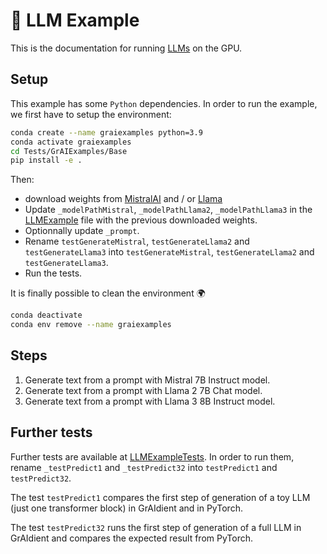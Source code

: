 #  🚀 LLM Example

This is the documentation for running 
[LLMs](../../Tests/GrAIExamples/LLMExample.swift) on the GPU.

## Setup

This example has some `Python` dependencies. In order to run 
the example, we first have to setup the environment: 

```bash
conda create --name graiexamples python=3.9
conda activate graiexamples
cd Tests/GrAIExamples/Base
pip install -e .
```

Then: 
- download weights from 
[MistralAI](https://docs.mistral.ai/getting-started/open_weight_models/) 
and / or
[Llama](https://llama.meta.com/llama-downloads/) 
- Update `_modelPathMistral`, `_modelPathLlama2`, `_modelPathLlama3` in the 
[LLMExample](../../Tests/GrAIExamples/LLMExample.swift) file with the 
previous downloaded weights. 
- Optionnally update `_prompt`.
- Rename `testGenerateMistral`, `testGenerateLlama2` and `testGenerateLlama3` 
into 
`testGenerateMistral`, `testGenerateLlama2` and `testGenerateLlama3`. 
- Run the tests.

It is finally possible to clean the environment 🌍

```bash     
conda deactivate
conda env remove --name graiexamples
```

## Steps

1. Generate text from a prompt with Mistral 7B Instruct model.
1. Generate text from a prompt with Llama 2 7B Chat model.
1. Generate text from a prompt with Llama 3 8B Instruct model.  

## Further tests

Further tests are available at 
[LLMExampleTests](../../Tests/GrAIExamples/LLMExampleTests.swift). 
In order to run them, rename 
`_testPredict1` and `_testPredict32` into `testPredict1` and `testPredict32`.

The test `testPredict1` compares the first step of generation 
of a toy LLM (just one transformer block) in GrAIdient and in PyTorch.   

The test `testPredict32` runs the first step of generation 
of a full LLM in GrAIdient and compares the expected result from PyTorch.
